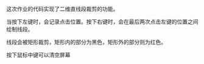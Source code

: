这次作业的代码实现了二维直线段裁剪的功能。

当按下左键时，会记录点击位置。按下右键时，会在最后两次点击左键的位置之间绘制线段。

线段会被矩形裁剪，矩形内的部分为黑色，矩形外的部分则为红色。

按下鼠标中键可以清空屏幕

